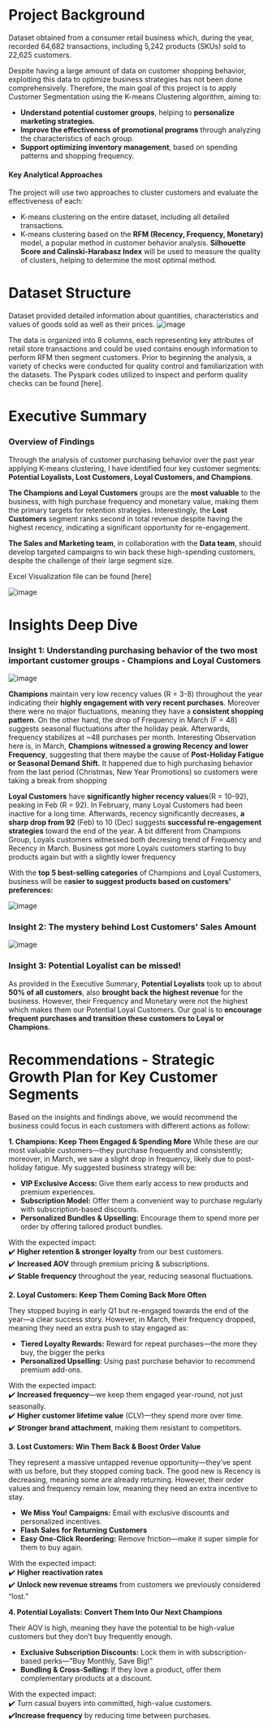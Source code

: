 # Project Background
Dataset obtained from a consumer retail business which, during the year, recorded 64,682 transactions, including 5,242 products (SKUs) sold to 22,625 customers.

Despite having a large amount of data on customer shopping behavior, exploiting this data to optimize business strategies has not been done comprehensively. Therefore, the main goal of this project is to apply Customer Segmentation using the K-means Clustering algorithm, aiming to:

- **Understand potential customer groups**, helping to **personalize marketing strategies.**
- **Improve the effectiveness of promotional programs** through analyzing the characteristics of each group.
- **Support optimizing inventory management**, based on spending patterns and shopping frequency.

#### Key Analytical Approaches
The project will use two approaches to cluster customers and evaluate the effectiveness of each:

- K-means clustering on the entire dataset, including all detailed transactions.
- K-means clustering based on the **RFM (Recency, Frequency, Monetary)** model, a popular method in customer behavior analysis.
**Silhouette Score and Calinski-Harabasz Index** will be used to measure the quality of clusters, helping to determine the most optimal method.

# Dataset Structure

Dataset provided detailed information about quantities, characteristics and values of goods sold as well as their prices.
![image](https://github.com/user-attachments/assets/d44748ef-4d78-48f9-a964-36110642f9be)

The data is organized into 8 columns, each representing key attributes of retail store transactions and could be used contains enough information to perform RFM then segment customers.
Prior to beginning the analysis, a variety of checks were conducted for quality control and familiarization with the datasets. The Pyspark codes utilized to inspect and perform quality checks can be found [here].

# Executive Summary

### Overview of Findings

Through the analysis of customer purchasing behavior over the past year applying K-means clustering, I have identified four key customer segments: **Potential Loyalists, Lost Customers, Loyal Customers, and Champions**.

**The Champions and Loyal Customers** groups are the **most valuable** to the business, with high purchase frequency and monetary value, making them the primary targets for retention strategies. Interestingly, the **Lost Customers** segment ranks second in total revenue despite having the highest recency, indicating a significant opportunity for re-engagement. 

**The Sales and Marketing team**, in collaboration with the **Data team**, should develop targeted campaigns to win back these high-spending customers, despite the challenge of their large segment size.

Excel Visualization file can be found [here]

![image](https://github.com/user-attachments/assets/34e9421f-d2d3-4020-b81d-3f819d05e538)

# Insights Deep Dive

### Insight 1: Understanding purchasing behavior of the two most important customer groups - Champions and Loyal Customers

![image](https://github.com/user-attachments/assets/d53fcfa5-d409-40a9-bd85-018334d45d5e)

**Champions** maintain very low recency values (R = 3-8) throughout the year indicating their **highly engagement  with very recent purchases**.
Moreover there were no major fluctuations, meaning they have a **consistent shopping pattern**. On the other hand, the drop of Frequency  in March (F = 48) suggests seasonal fluctuations after the holiday peak. Afterwards, frequency stabilizes at ~48 purchases per month. Interesting Observation here is, in March, **Champions witnessed a growing Recency and lower Frequency**, suggesting that there maybe the cause of **Post-Holiday Fatigue or Seasonal Demand Shift.** It happened due to high purchasing behavior from the last period (Christmas, New Year Promotions) so customers were taking a break from shopping

**Loyal Customers** have **significantly higher recency values**(R = 10-92), peaking in Feb (R = 92). In February, many Loyal Customers had been inactive for a long time. Afterwards, recency significantly decreases, **a sharp drop from 92** (Feb) to 10 (Dec) suggests **successful re-engagement strategies** toward the end of the year.	A bit different from Champions Group, Loyals customers witnessed both decresing trend of Frequency and Recency in March. Business got more Loyals customers starting to buy products again but with a slightly lower frequency

With the **top 5 best-selling categories** of Champions and Loyal Customers, business will be e**asier to suggest products based on customers' preferences:**

![image](https://github.com/user-attachments/assets/75777d2b-0347-4a47-9a50-c2bf8fa6219a)



### Insight 2: The mystery behind Lost Customers' Sales Amount

![image](https://github.com/user-attachments/assets/1db7a146-ce31-425c-81cb-dce6363e1f23)



### Insight 3: Potential Loyalist can be missed!

As provided in the Executive Summary, **Potential Loyalists** took up to about **50% of all customers**, also **brought back the highest revenue** for the business. However, their Frequency and Monetary were not the highest which makes them our Potential Loyal Customers. Our goal is to **encourage frequent purchases and transition these customers to Loyal or Champions.**





# Recommendations - Strategic Growth Plan for Key Customer Segments

Based on the insights and findings above, we would recommend the business could focus in each customers with different actions as follow:


 **1. Champions: Keep Them Engaged & Spending More** 
While these are our most valuable customers—they purchase frequently and consistently; moreover, in March, we saw a slight drop in frequency, likely due to post-holiday fatigue. My suggested business strategy will be: 

- **VIP Exclusive Access:** Give them early access to new products and premium experiences.
- **Subscription Model:** Offer them a convenient way to purchase regularly with subscription-based discounts.
- **Personalized Bundles & Upselling:** Encourage them to spend more per order by offering tailored product bundles.

With the expected impact:<br/>
✔️ **Higher retention & stronger loyalty** from our best customers.<br/>
✔️ **Increased AOV** through premium pricing & subscriptions.<br/>
✔️ **Stable frequency** throughout the year, reducing seasonal fluctuations.



**2. Loyal Customers: Keep Them Coming Back More Often**

They stopped buying in early Q1 but re-engaged towards the end of the year—a clear success story. However, in March, their frequency dropped, meaning they need an extra push to stay engaged as: 

- **Tiered Loyalty Rewards:** Reward for repeat purchases—the more they buy, the bigger the perks
- **Personalized Upselling**: Using past purchase behavior to recommend premium add-ons.
    
With the expected impact:<br/>
✔️ **Increased frequency**—we keep them engaged year-round, not just seasonally.<br/>
✔️ **Higher customer lifetime value** (CLV)—they spend more over time.<br/>
✔️ **Stronger brand attachment**, making them resistant to competitors.



**3. Lost Customers: Win Them Back & Boost Order Value**

They represent a massive untapped revenue opportunity—they’ve spent with us before, but they stopped coming back.
The good new is Recency is decreasing, meaning some are already returning. However, their order values and frequency remain low, meaning they need an extra incentive to stay.

- **We Miss You! Campaigns:** Email with exclusive discounts and personalized incentives.
- **Flash Sales for Returning Customers**
- **Easy One-Click Reordering:** Remove friction—make it super simple for them to buy again.
  
With the expected impact:<br/>
✔️ **Higher reactivation rates**<br/>
✔️ **Unlock new revenue streams** from customers we previously considered “lost.”



**4. Potential Loyalists: Convert Them Into Our Next Champions**

Their AOV is high, meaning they have the potential to be high-value customers but they don’t buy frequently enough.
- **Exclusive Subscription Discounts:** Lock them in with subscription-based perks—"Buy Monthly, Save Big!"
- **Bundling & Cross-Selling:** If they love a product, offer them complementary products at a discount.

With the expected impact:<br/>
✔️ Turn casual buyers into committed, high-value customers.<br/>
✔️**Increase frequency** by reducing time between purchases.<br/>





